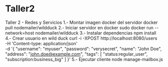 # Taller2
Taller 2 - Redes y Servicios
1.- Montar imagen docker del servidor
  docker pull nodemailer/wildduck
2.- Iniciar servidor en docker
  sudo docker run --network=host nodemailer/wildduck
3.- Instalar dependencias
  npm install
4.- Crear usuario en wild duck
curl -i -XPOST http://localhost:8080/users \
-H 'Content-type: application/json' \
-d '{
  "username": "myuser",
  "password": "verysecret",
  "name": "John Doe",
  "address": "john.doe@example.com",
  "tags": [
    "status:regular_user",
    "subscription:business_big"
  ]
}'
5.- Ejecutar cliente
  node manage-mailbox.js

